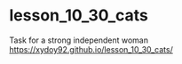 # lesson_10_30_cats
Task for a strong independent woman
https://xydoy92.github.io/lesson_10_30_cats/
